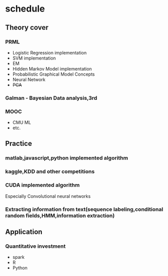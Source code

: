 # schedule

## Theory cover

### PRML
  - Logistic Regression implementation
  - SVM implementation
  - EM 
  - Hidden Markov Model implementation
  - Probabilistic Graphical Model Concepts
  - Neural Network
  - ~~PCA~~

### Galman - Bayesian Data analysis,3rd

### MOOC
  - CMU ML
  - etc.
  
## Practice
### matlab,javascript,python implemented algorithm
### kaggle,KDD and other competitions
### CUDA implemented algorithm
Especially Convolutional neural networks
### Extracting information from text(sequence labeling,conditional random fields,HMM,information extraction)

## Application
### Quantitative investment
- spark
- R
- Python
  
